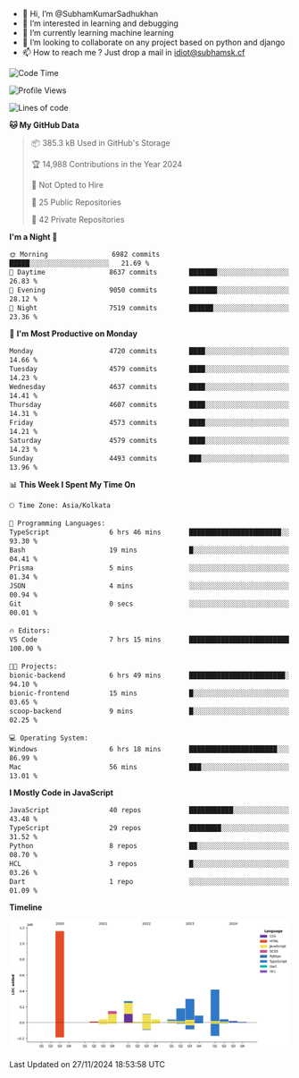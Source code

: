 - 👋 Hi, I’m @SubhamKumarSadhukhan
- 👀 I’m interested in learning and debugging
- 🌱 I’m currently learning machine learning
- 💞️ I’m looking to collaborate on any project based on python and django
- 📫 How to reach me ?
      Just drop a mail in idiot@subhamsk.cf

<!---
SubhamKumarSadhukhan/SubhamKumarSadhukhan is a ✨ special ✨ repository because its `README.md` (this file) appears on your GitHub profile.
You can click the Preview link to take a look at your changes.
--->


<!--START_SECTION:waka-->
![Code Time](http://img.shields.io/badge/Code%20Time-2%2C647%20hrs%2052%20mins-blue)

![Profile Views](http://img.shields.io/badge/Profile%20Views-0-blue)

![Lines of code](https://img.shields.io/badge/From%20Hello%20World%20I%27ve%20Written-2.9%20million%20lines%20of%20code-blue)

**🐱 My GitHub Data** 

> 📦 385.3 kB Used in GitHub's Storage 
 > 
> 🏆 14,988 Contributions in the Year 2024
 > 
> 🚫 Not Opted to Hire
 > 
> 📜 25 Public Repositories 
 > 
> 🔑 42 Private Repositories 
 > 
**I'm a Night 🦉** 

```text
🌞 Morning                6982 commits        █████░░░░░░░░░░░░░░░░░░░░   21.69 % 
🌆 Daytime                8637 commits        ███████░░░░░░░░░░░░░░░░░░   26.83 % 
🌃 Evening                9050 commits        ███████░░░░░░░░░░░░░░░░░░   28.12 % 
🌙 Night                  7519 commits        ██████░░░░░░░░░░░░░░░░░░░   23.36 % 
```
📅 **I'm Most Productive on Monday** 

```text
Monday                   4720 commits        ████░░░░░░░░░░░░░░░░░░░░░   14.66 % 
Tuesday                  4579 commits        ████░░░░░░░░░░░░░░░░░░░░░   14.23 % 
Wednesday                4637 commits        ████░░░░░░░░░░░░░░░░░░░░░   14.41 % 
Thursday                 4607 commits        ████░░░░░░░░░░░░░░░░░░░░░   14.31 % 
Friday                   4573 commits        ████░░░░░░░░░░░░░░░░░░░░░   14.21 % 
Saturday                 4579 commits        ████░░░░░░░░░░░░░░░░░░░░░   14.23 % 
Sunday                   4493 commits        ███░░░░░░░░░░░░░░░░░░░░░░   13.96 % 
```


📊 **This Week I Spent My Time On** 

```text
🕑︎ Time Zone: Asia/Kolkata

💬 Programming Languages: 
TypeScript               6 hrs 46 mins       ███████████████████████░░   93.30 % 
Bash                     19 mins             █░░░░░░░░░░░░░░░░░░░░░░░░   04.41 % 
Prisma                   5 mins              ░░░░░░░░░░░░░░░░░░░░░░░░░   01.34 % 
JSON                     4 mins              ░░░░░░░░░░░░░░░░░░░░░░░░░   00.94 % 
Git                      0 secs              ░░░░░░░░░░░░░░░░░░░░░░░░░   00.01 % 

🔥 Editors: 
VS Code                  7 hrs 15 mins       █████████████████████████   100.00 % 

🐱‍💻 Projects: 
bionic-backend           6 hrs 49 mins       ████████████████████████░   94.10 % 
bionic-frontend          15 mins             █░░░░░░░░░░░░░░░░░░░░░░░░   03.65 % 
scoop-backend            9 mins              █░░░░░░░░░░░░░░░░░░░░░░░░   02.25 % 

💻 Operating System: 
Windows                  6 hrs 18 mins       ██████████████████████░░░   86.99 % 
Mac                      56 mins             ███░░░░░░░░░░░░░░░░░░░░░░   13.01 % 
```

**I Mostly Code in JavaScript** 

```text
JavaScript               40 repos            ███████████░░░░░░░░░░░░░░   43.48 % 
TypeScript               29 repos            ████████░░░░░░░░░░░░░░░░░   31.52 % 
Python                   8 repos             ██░░░░░░░░░░░░░░░░░░░░░░░   08.70 % 
HCL                      3 repos             █░░░░░░░░░░░░░░░░░░░░░░░░   03.26 % 
Dart                     1 repo              ░░░░░░░░░░░░░░░░░░░░░░░░░   01.09 % 
```



**Timeline**

![Lines of Code chart](https://raw.githubusercontent.com/SubhamKumarSadhukhan/SubhamKumarSadhukhan/main/assets/bar_graph.png)


 Last Updated on 27/11/2024 18:53:58 UTC
<!--END_SECTION:waka-->
